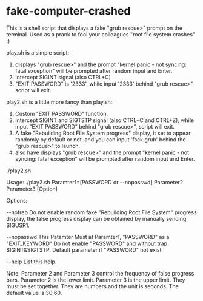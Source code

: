 # fake-computer-crashed
This is a shell script that displays a fake "grub rescue>" prompt on the terminal.
Used as a prank to fool your colleagues "root file system crashes" :)

play.sh is a simple script:
1. displays "grub rescue>" and the prompt "kernel panic - not syncing: fatal exception" will be prompted after random input and Enter.
2. Intercept SIGINT signal (also CTRL+C)
3. "EXIT PASSWORD" is '2333', while input '2333' behind "grub rescue>", script will exit.

play2.sh is a little more fancy than play.sh:
1. Custom "EXIT PASSWORD" function.
2. Intercept SIGINT and SIGTSTP signal (also CTRL+C and CTRL+Z), while input "EXIT PASSWORD" behind "grub rescue>", script will exit.
3. A fake "Rebuilding Root File System progress" display, it set to appear randomly by default or not. and you can input 'fsck.grub' behind the "grub rescue>" to launch.
4. also have displays "grub rescue>" and the prompt "kernel panic - not syncing: fatal exception" will be prompted after random input and Enter.

./play2.sh

Usage: ./play2.sh Paramter1=[PASSWORD or --nopasswd] Parameter2 Parameter3 [Option]

Options:

--nofreb      Do not enable random fake "Rebuilding Root File System" progress display, the false progress display can be obtained by manually sending SIGUSR1.

--nopasswd    This Patamter Must at Paramter1,  "PASSWORD" as a "EXIT_KEYWORD" Do not enable "PASSWORD" and without trap SIGINT&SIGTSTP. Default parameter if "PASSWORD" not exist.

--help        List this help.

Note: Parameter 2 and Parameter 3 control the frequency of false progress bars. Parameter 2 is the lower limit. Parameter 3 is the upper limit. They must be set together. They are numbers and the unit is seconds. The default value is 30 60.

